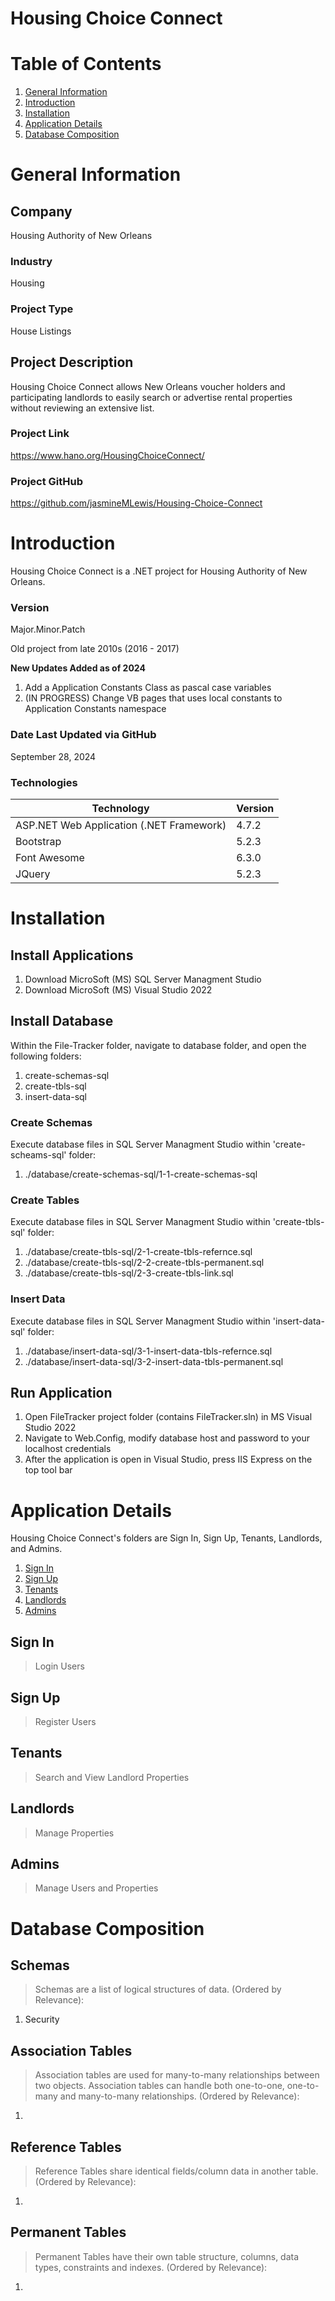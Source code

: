 # Housing Choice Connect


# Table of Contents

1. [General Information](#general-information)
2. [Introduction](#introduction)
3. [Installation](#installation)
4. [Application Details](#application-details)
5. [Database Composition](#database-composition)
 
# General Information

## Company 
Housing Authority of New Orleans

### Industry
Housing

### Project Type
House Listings

## Project Description
Housing Choice Connect allows New Orleans voucher holders and participating landlords to 
easily search or advertise rental properties without reviewing an extensive list.

### Project Link
https://www.hano.org/HousingChoiceConnect/

### Project GitHub
https://github.com/jasmineMLewis/Housing-Choice-Connect


# Introduction
Housing Choice Connect is a .NET project for Housing Authority of New Orleans.

### Version
<p>Major.Minor.Patch</p>
<p>Old project from late 2010s (2016 - 2017)</p>

<b>New Updates Added as of 2024</b>
1. Add a Application Constants Class as pascal case variables
2. (IN PROGRESS) Change VB pages that uses local constants to Application Constants namespace 
 


### Date Last Updated via GitHub
September 28, 2024

### Technologies
| Technology | Version  |
|--|--|
| ASP.NET Web Application (.NET Framework) | 4.7.2 |
| Bootstrap | 5.2.3 |
| Font Awesome | 6.3.0 |
| JQuery | 5.2.3 |


# Installation

## Install Applications
1. Download MicroSoft (MS) SQL Server Managment Studio
2. Download MicroSoft (MS) Visual Studio 2022

## Install Database
Within the File-Tracker folder, navigate to database folder, and open the following folders:
1. create-schemas-sql 
2. create-tbls-sql
3. insert-data-sql


### Create Schemas
Execute database files in SQL Server Managment Studio within 'create-scheams-sql' folder:
1. ./database/create-schemas-sql/1-1-create-schemas-sql

### Create Tables
Execute database files in SQL Server Managment Studio within 'create-tbls-sql' folder:
1. ./database/create-tbls-sql/2-1-create-tbls-refernce.sql
2. ./database/create-tbls-sql/2-2-create-tbls-permanent.sql
3. ./database/create-tbls-sql/2-3-create-tbls-link.sql

### Insert Data
Execute database files in SQL Server Managment Studio within 'insert-data-sql' folder:
1. ./database/insert-data-sql/3-1-insert-data-tbls-refernce.sql
2. ./database/insert-data-sql/3-2-insert-data-tbls-permanent.sql


## Run Application
1. Open FileTracker project folder (contains FileTracker.sln) in MS Visual Studio 2022
2. Navigate to Web.Config, modify database host and password to your localhost credentials
3. After the application is open in Visual Studio, press IIS Express on the top tool bar


# Application Details
Housing Choice Connect's folders are Sign In, Sign Up, Tenants, Landlords, and Admins.
1. [Sign In](#sign-in)
2. [Sign Up](#sign-up)
3. [Tenants](#tenants)
4. [Landlords](#landlords)
5. [Admins](#admins)


## Sign In
> Login Users

## Sign Up
> Register Users

## Tenants
>Search and View Landlord Properties

## Landlords
>Manage Properties

## Admins
> Manage Users and Properties


# Database Composition
## Schemas
>Schemas are a list of logical structures of data.
(Ordered by Relevance):
1. Security


## Association Tables
> Association tables are used for many-to-many relationships between two objects.
Association tables can handle both one-to-one, one-to-many and many-to-many relationships.
(Ordered by Relevance):
1. 

## Reference  Tables
> Reference Tables share identical fields/column data in another table.
(Ordered by Relevance):
1. 

## Permanent Tables
> Permanent Tables have their own table structure, columns, data types, constraints and indexes.
(Ordered by Relevance):
1. 

